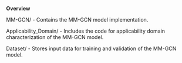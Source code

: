 **Overview**

MM-GCN/ - Contains the MM-GCN model implementation.

Applicability_Domain/ - Includes the code for applicability domain characterization of the MM-GCN model.

Dataset/ - Stores input data for training and validation of the MM-GCN model.
